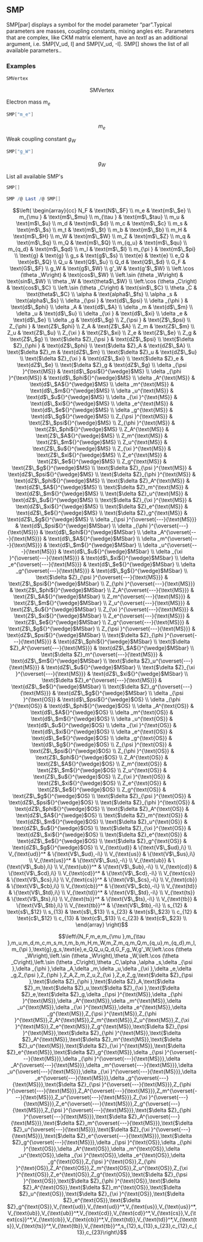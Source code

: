 ##  SMP 

SMP[par] displays a symbol for the model parameter $\text{{``}par{''}}$.Typical parameters are masses, coupling constants, mixing angles etc. Parameters that are complex, like CKM matrix element, have an $text{I}$ as an additional argument, i.e. SMP[V_ud, I] and SMP[V_ud, -I].  SMP[] shows the list of all available parameters..

###  Examples 

```mathematica
SMVertex

```

$$\text{SMVertex}$$

Electron mass $m_e$

```mathematica
SMP["m_e"]
```

$$m_e$$

Weak coupling constant $g_W$

```mathematica
SMP["g_W"]

```

$$g_W$$

List all available SMP's

```mathematica
SMP[] 
 
SMP /@ Last /@ SMP[]
```

$$\left(
\begin{array}{cc}
 N_F & \text{N$\_$F} \\
 m_e & \text{m$\_$e} \\
 m_{\mu } & \text{m$\_$mu} \\
 m_{\tau } & \text{m$\_$tau} \\
 m_u & \text{m$\_$u} \\
 m_d & \text{m$\_$d} \\
 m_c & \text{m$\_$c} \\
 m_s & \text{m$\_$s} \\
 m_t & \text{m$\_$t} \\
 m_b & \text{m$\_$b} \\
 m_H & \text{m$\_$H} \\
 m_W & \text{m$\_$W} \\
 m_Z & \text{m$\_$Z} \\
 m_q & \text{m$\_$q} \\
 m_Q & \text{m$\_$Q} \\
 m_{q_u} & \text{m$\_$qu} \\
 m_{q_d} & \text{m$\_$qd} \\
 m_l & \text{m$\_$l} \\
 m_{\pi } & \text{m$\_$pi} \\
 \text{g} & \text{g} \\
 g_s & \text{g$\_$s} \\
 \text{e} & \text{e} \\
 e_Q & \text{e$\_$Q} \\
 Q_u & \text{Q$\_$u} \\
 Q_d & \text{Q$\_$d} \\
 G_F & \text{G$\_$F} \\
 g_W & \text{g$\_$W} \\
 g'_W & \text{g'$\_$W} \\
 \left.\cos (\theta _W\right) & \text{cos$\_$W} \\
 \left.\sin (\theta _W\right) & \text{sin$\_$W} \\
 \theta _W & \text{theta$\_$W} \\
 \left.\cos (\theta _C\right) & \text{cos$\_$C} \\
 \left.\sin (\theta _C\right) & \text{sin$\_$C} \\
 \theta _C & \text{theta$\_$C} \\
 \alpha  & \text{alpha$\_$fs} \\
 \alpha _s & \text{alpha$\_$s} \\
 \delta _{\psi } & \text{d$\_$psi} \\
 \delta _{\phi } & \text{d$\_$phi} \\
 \delta _A & \text{d$\_$A} \\
 \delta _m & \text{d$\_$m} \\
 \delta _u & \text{d$\_$u} \\
 \delta _{\xi } & \text{d$\_$xi} \\
 \delta _e & \text{d$\_$e} \\
 \delta _g & \text{d$\_$g} \\
 Z_{\psi } & \text{Z$\_$psi} \\
 Z_{\phi } & \text{Z$\_$phi} \\
 Z_A & \text{Z$\_$A} \\
 Z_m & \text{Z$\_$m} \\
 Z_u & \text{Z$\_$u} \\
 Z_{\xi } & \text{Z$\_$xi} \\
 Z_e & \text{Z$\_$e} \\
 Z_g & \text{Z$\_$g} \\
 \text{$\delta $Z}_{\psi } & \text{dZ$\_$psi} \\
 \text{$\delta $Z}_{\phi } & \text{dZ$\_$phi} \\
 \text{$\delta $Z}_A & \text{dZ$\_$A} \\
 \text{$\delta $Z}_m & \text{dZ$\_$m} \\
 \text{$\delta $Z}_u & \text{dZ$\_$u} \\
 \text{$\delta $Z}_{\xi } & \text{dZ$\_$xi} \\
 \text{$\delta $Z}_e & \text{dZ$\_$e} \\
 \text{$\delta $Z}_g & \text{dZ$\_$g} \\
 \delta _{\psi }^{\text{MS}} & \text{d$\_$psi${}^{\wedge}$MS} \\
 \delta _{\phi }^{\text{MS}} & \text{d$\_$phi${}^{\wedge}$MS} \\
 \delta _A^{\text{MS}} & \text{d$\_$A${}^{\wedge}$MS} \\
 \delta _m^{\text{MS}} & \text{d$\_$m${}^{\wedge}$MS} \\
 \delta _u^{\text{MS}} & \text{d$\_$u${}^{\wedge}$MS} \\
 \delta _{\xi }^{\text{MS}} & \text{d$\_$xi${}^{\wedge}$MS} \\
 \delta _e^{\text{MS}} & \text{d$\_$e${}^{\wedge}$MS} \\
 \delta _g^{\text{MS}} & \text{d$\_$g${}^{\wedge}$MS} \\
 Z_{\psi }^{\text{MS}} & \text{Z$\_$psi${}^{\wedge}$MS} \\
 Z_{\phi }^{\text{MS}} & \text{Z$\_$phi${}^{\wedge}$MS} \\
 Z_A^{\text{MS}} & \text{Z$\_$A${}^{\wedge}$MS} \\
 Z_m^{\text{MS}} & \text{Z$\_$m${}^{\wedge}$MS} \\
 Z_u^{\text{MS}} & \text{Z$\_$u${}^{\wedge}$MS} \\
 Z_{\xi }^{\text{MS}} & \text{Z$\_$xi${}^{\wedge}$MS} \\
 Z_e^{\text{MS}} & \text{Z$\_$e${}^{\wedge}$MS} \\
 Z_g^{\text{MS}} & \text{Z$\_$g${}^{\wedge}$MS} \\
 \text{$\delta $Z}_{\psi }^{\text{MS}} & \text{dZ$\_$psi${}^{\wedge}$MS} \\
 \text{$\delta $Z}_{\phi }^{\text{MS}} & \text{dZ$\_$phi${}^{\wedge}$MS} \\
 \text{$\delta $Z}_A^{\text{MS}} & \text{dZ$\_$A${}^{\wedge}$MS} \\
 \text{$\delta $Z}_m^{\text{MS}} & \text{dZ$\_$m${}^{\wedge}$MS} \\
 \text{$\delta $Z}_u^{\text{MS}} & \text{dZ$\_$u${}^{\wedge}$MS} \\
 \text{$\delta $Z}_{\xi }^{\text{MS}} & \text{dZ$\_$xi${}^{\wedge}$MS} \\
 \text{$\delta $Z}_e^{\text{MS}} & \text{dZ$\_$e${}^{\wedge}$MS} \\
 \text{$\delta $Z}_g^{\text{MS}} & \text{dZ$\_$g${}^{\wedge}$MS} \\
 \delta _{\psi }^{\overset{---}{\text{MS}}} & \text{d$\_$psi${}^{\wedge}$MSbar} \\
 \delta _{\phi }^{\overset{---}{\text{MS}}} & \text{d$\_$phi${}^{\wedge}$MSbar} \\
 \delta _A^{\overset{---}{\text{MS}}} & \text{d$\_$A${}^{\wedge}$MSbar} \\
 \delta _m^{\overset{---}{\text{MS}}} & \text{d$\_$m${}^{\wedge}$MSbar} \\
 \delta _u^{\overset{---}{\text{MS}}} & \text{d$\_$u${}^{\wedge}$MSbar} \\
 \delta _{\xi }^{\overset{---}{\text{MS}}} & \text{d$\_$xi${}^{\wedge}$MSbar} \\
 \delta _e^{\overset{---}{\text{MS}}} & \text{d$\_$e${}^{\wedge}$MSbar} \\
 \delta _g^{\overset{---}{\text{MS}}} & \text{d$\_$g${}^{\wedge}$MSbar} \\
 \text{$\delta $Z}_{\psi }^{\overset{---}{\text{MS}}} & \text{Z$\_$psi${}^{\wedge}$MSbar} \\
 Z_{\phi }^{\overset{---}{\text{MS}}} & \text{Z$\_$phi${}^{\wedge}$MSbar} \\
 Z_A^{\overset{---}{\text{MS}}} & \text{Z$\_$A${}^{\wedge}$MSbar} \\
 Z_m^{\overset{---}{\text{MS}}} & \text{Z$\_$m${}^{\wedge}$MSbar} \\
 Z_u^{\overset{---}{\text{MS}}} & \text{Z$\_$u${}^{\wedge}$MSbar} \\
 Z_{\xi }^{\overset{---}{\text{MS}}} & \text{Z$\_$xi${}^{\wedge}$MSbar} \\
 Z_e^{\overset{---}{\text{MS}}} & \text{Z$\_$e${}^{\wedge}$MSbar} \\
 Z_g^{\overset{---}{\text{MS}}} & \text{Z$\_$g${}^{\wedge}$MSbar} \\
 Z_{\psi }^{\overset{---}{\text{MS}}} & \text{dZ$\_$psi${}^{\wedge}$MSbar} \\
 \text{$\delta $Z}_{\phi }^{\overset{---}{\text{MS}}} & \text{dZ$\_$phi${}^{\wedge}$MSbar} \\
 \text{$\delta $Z}_A^{\overset{---}{\text{MS}}} & \text{dZ$\_$A${}^{\wedge}$MSbar} \\
 \text{$\delta $Z}_m^{\overset{---}{\text{MS}}} & \text{dZ$\_$m${}^{\wedge}$MSbar} \\
 \text{$\delta $Z}_u^{\overset{---}{\text{MS}}} & \text{dZ$\_$u${}^{\wedge}$MSbar} \\
 \text{$\delta $Z}_{\xi }^{\overset{---}{\text{MS}}} & \text{dZ$\_$xi${}^{\wedge}$MSbar} \\
 \text{$\delta $Z}_e^{\overset{---}{\text{MS}}} & \text{dZ$\_$e${}^{\wedge}$MSbar} \\
 \text{$\delta $Z}_g^{\overset{---}{\text{MS}}} & \text{dZ$\_$g${}^{\wedge}$MSbar} \\
 \delta _{\psi }^{\text{OS}} & \text{d$\_$psi${}^{\wedge}$OS} \\
 \delta _{\phi }^{\text{OS}} & \text{d$\_$phi${}^{\wedge}$OS} \\
 \delta _A^{\text{OS}} & \text{d$\_$A${}^{\wedge}$OS} \\
 \delta _m^{\text{OS}} & \text{d$\_$m${}^{\wedge}$OS} \\
 \delta _u^{\text{OS}} & \text{d$\_$u${}^{\wedge}$OS} \\
 \delta _{\xi }^{\text{OS}} & \text{d$\_$xi${}^{\wedge}$OS} \\
 \delta _e^{\text{OS}} & \text{d$\_$e${}^{\wedge}$OS} \\
 \delta _g^{\text{OS}} & \text{d$\_$g${}^{\wedge}$OS} \\
 Z_{\psi }^{\text{OS}} & \text{Z$\_$psi${}^{\wedge}$OS} \\
 Z_{\phi }^{\text{OS}} & \text{Z$\_$phi${}^{\wedge}$OS} \\
 Z_A^{\text{OS}} & \text{Z$\_$A${}^{\wedge}$OS} \\
 Z_m^{\text{OS}} & \text{Z$\_$m${}^{\wedge}$OS} \\
 Z_u^{\text{OS}} & \text{Z$\_$u${}^{\wedge}$OS} \\
 Z_{\xi }^{\text{OS}} & \text{Z$\_$xi${}^{\wedge}$OS} \\
 Z_e^{\text{OS}} & \text{Z$\_$e${}^{\wedge}$OS} \\
 Z_g^{\text{OS}} & \text{Z$\_$g${}^{\wedge}$OS} \\
 \text{$\delta $Z}_{\psi }^{\text{OS}} & \text{dZ$\_$psi${}^{\wedge}$OS} \\
 \text{$\delta $Z}_{\phi }^{\text{OS}} & \text{dZ$\_$phi${}^{\wedge}$OS} \\
 \text{$\delta $Z}_A^{\text{OS}} & \text{dZ$\_$A${}^{\wedge}$OS} \\
 \text{$\delta $Z}_m^{\text{OS}} & \text{dZ$\_$m${}^{\wedge}$OS} \\
 \text{$\delta $Z}_u^{\text{OS}} & \text{dZ$\_$u${}^{\wedge}$OS} \\
 \text{$\delta $Z}_{\xi }^{\text{OS}} & \text{dZ$\_$xi${}^{\wedge}$OS} \\
 \text{$\delta $Z}_e^{\text{OS}} & \text{dZ$\_$e${}^{\wedge}$OS} \\
 \text{$\delta $Z}_g^{\text{OS}} & \text{dZ$\_$g${}^{\wedge}$OS} \\
 V_{\text{ud}} & \{\text{V$\_$ud},i\} \\
 V_{\text{ud}}^* & \{\text{V$\_$ud},-i\} \\
 V_{\text{us}} & \{\text{V$\_$us},i\} \\
 V_{\text{us}}^* & \{\text{V$\_$us},-i\} \\
 V_{\text{ub}} & \{\text{V$\_$ub},i\} \\
 V_{\text{ub}}^* & \{\text{V$\_$ub},-i\} \\
 V_{\text{cd}} & \{\text{V$\_$cd},i\} \\
 V_{\text{cd}}^* & \{\text{V$\_$cd},-i\} \\
 V_{\text{cs}} & \{\text{V$\_$cs},i\} \\
 V_{\text{cs}}^* & \{\text{V$\_$cs},-i\} \\
 V_{\text{cb}} & \{\text{V$\_$cb},i\} \\
 V_{\text{cb}}^* & \{\text{V$\_$cb},-i\} \\
 V_{\text{td}} & \{\text{V$\_$td},i\} \\
 V_{\text{td}}^* & \{\text{V$\_$td},-i\} \\
 V_{\text{ts}} & \{\text{V$\_$ts},i\} \\
 V_{\text{ts}}^* & \{\text{V$\_$ts},-i\} \\
 V_{\text{tb}} & \{\text{V$\_$tb},i\} \\
 V_{\text{tb}}^* & \{\text{V$\_$tb},-i\} \\
 s_{12} & \text{s$\_$12} \\
 s_{13} & \text{s$\_$13} \\
 s_{23} & \text{s$\_$23} \\
 c_{12} & \text{c$\_$12} \\
 c_{13} & \text{c$\_$13} \\
 c_{23} & \text{c$\_$23} \\
\end{array}
\right)$$

$$\left\{N_F,m_e,m_{\mu },m_{\tau },m_u,m_d,m_c,m_s,m_t,m_b,m_H,m_W,m_Z,m_q,m_Q,m_{q_u},m_{q_d},m_l,m_{\pi },\text{g},g_s,\text{e},e_Q,Q_u,Q_d,G_F,g_W,g'_W,\left.\cos (\theta _W\right),\left.\sin (\theta _W\right),\theta _W,\left.\cos (\theta _C\right),\left.\sin (\theta _C\right),\theta _C,\alpha ,\alpha _s,\delta _{\psi },\delta _{\phi },\delta _A,\delta _m,\delta _u,\delta _{\xi },\delta _e,\delta _g,Z_{\psi },Z_{\phi },Z_A,Z_m,Z_u,Z_{\xi },Z_e,Z_g,\text{$\delta $Z}_{\psi },\text{$\delta $Z}_{\phi },\text{$\delta $Z}_A,\text{$\delta $Z}_m,\text{$\delta $Z}_u,\text{$\delta $Z}_{\xi },\text{$\delta $Z}_e,\text{$\delta $Z}_g,\delta _{\psi }^{\text{MS}},\delta _{\phi }^{\text{MS}},\delta _A^{\text{MS}},\delta _m^{\text{MS}},\delta _u^{\text{MS}},\delta _{\xi }^{\text{MS}},\delta _e^{\text{MS}},\delta _g^{\text{MS}},Z_{\psi }^{\text{MS}},Z_{\phi }^{\text{MS}},Z_A^{\text{MS}},Z_m^{\text{MS}},Z_u^{\text{MS}},Z_{\xi }^{\text{MS}},Z_e^{\text{MS}},Z_g^{\text{MS}},\text{$\delta $Z}_{\psi }^{\text{MS}},\text{$\delta $Z}_{\phi }^{\text{MS}},\text{$\delta $Z}_A^{\text{MS}},\text{$\delta $Z}_m^{\text{MS}},\text{$\delta $Z}_u^{\text{MS}},\text{$\delta $Z}_{\xi }^{\text{MS}},\text{$\delta $Z}_e^{\text{MS}},\text{$\delta $Z}_g^{\text{MS}},\delta _{\psi }^{\overset{---}{\text{MS}}},\delta _{\phi }^{\overset{---}{\text{MS}}},\delta _A^{\overset{---}{\text{MS}}},\delta _m^{\overset{---}{\text{MS}}},\delta _u^{\overset{---}{\text{MS}}},\delta _{\xi }^{\overset{---}{\text{MS}}},\delta _e^{\overset{---}{\text{MS}}},\delta _g^{\overset{---}{\text{MS}}},\text{$\delta $Z}_{\psi }^{\overset{---}{\text{MS}}},Z_{\phi }^{\overset{---}{\text{MS}}},Z_A^{\overset{---}{\text{MS}}},Z_m^{\overset{---}{\text{MS}}},Z_u^{\overset{---}{\text{MS}}},Z_{\xi }^{\overset{---}{\text{MS}}},Z_e^{\overset{---}{\text{MS}}},Z_g^{\overset{---}{\text{MS}}},Z_{\psi }^{\overset{---}{\text{MS}}},\text{$\delta $Z}_{\phi }^{\overset{---}{\text{MS}}},\text{$\delta $Z}_A^{\overset{---}{\text{MS}}},\text{$\delta $Z}_m^{\overset{---}{\text{MS}}},\text{$\delta $Z}_u^{\overset{---}{\text{MS}}},\text{$\delta $Z}_{\xi }^{\overset{---}{\text{MS}}},\text{$\delta $Z}_e^{\overset{---}{\text{MS}}},\text{$\delta $Z}_g^{\overset{---}{\text{MS}}},\delta _{\psi }^{\text{OS}},\delta _{\phi }^{\text{OS}},\delta _A^{\text{OS}},\delta _m^{\text{OS}},\delta _u^{\text{OS}},\delta _{\xi }^{\text{OS}},\delta _e^{\text{OS}},\delta _g^{\text{OS}},Z_{\psi }^{\text{OS}},Z_{\phi }^{\text{OS}},Z_A^{\text{OS}},Z_m^{\text{OS}},Z_u^{\text{OS}},Z_{\xi }^{\text{OS}},Z_e^{\text{OS}},Z_g^{\text{OS}},\text{$\delta $Z}_{\psi }^{\text{OS}},\text{$\delta $Z}_{\phi }^{\text{OS}},\text{$\delta $Z}_A^{\text{OS}},\text{$\delta $Z}_m^{\text{OS}},\text{$\delta $Z}_u^{\text{OS}},\text{$\delta $Z}_{\xi }^{\text{OS}},\text{$\delta $Z}_e^{\text{OS}},\text{$\delta $Z}_g^{\text{OS}},V_{\text{ud}},V_{\text{ud}}^*,V_{\text{us}},V_{\text{us}}^*,V_{\text{ub}},V_{\text{ub}}^*,V_{\text{cd}},V_{\text{cd}}^*,V_{\text{cs}},V_{\text{cs}}^*,V_{\text{cb}},V_{\text{cb}}^*,V_{\text{td}},V_{\text{td}}^*,V_{\text{ts}},V_{\text{ts}}^*,V_{\text{tb}},V_{\text{tb}}^*,s_{12},s_{13},s_{23},c_{12},c_{13},c_{23}\right\}$$
